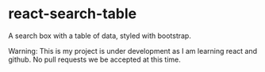 # react-search-table
A search box with a table of data, styled with bootstrap.

Warning: This is my project is under development as I am learning react and github. No pull requests we be accepted at this time.
